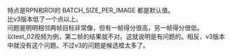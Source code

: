 特点是RPN和ROI的 BATCH_SIZE_PER_IMAGE 都是默认值。  
比v3版本低了一个点以上。  
问题是明明相邻两帧目标非常像，但有一帧得分很高，另一帧得分很低。  
以test_02视频为例，第二帧的结果就不对。这就说明是有问题的。相反，v3版本中就没有这个问题。不过v3的问题是候选框太多了。
